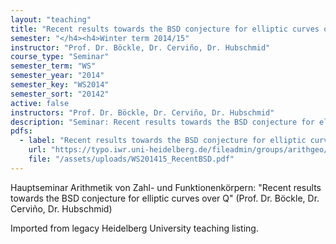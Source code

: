 ```yaml
---
layout: "teaching"
title: "Recent results towards the BSD conjecture for elliptic curves over Q"
semester: "</h4><h4>Winter term 2014/15"
instructor: "Prof. Dr. Böckle, Dr. Cerviño, Dr. Hubschmid"
course_type: "Seminar"
semester_term: "WS"
semester_year: "2014"
semester_key: "WS2014"
semester_sort: "20142"
active: false
instructors: "Prof. Dr. Böckle, Dr. Cerviño, Dr. Hubschmid"
description: "Seminar: Recent results towards the BSD conjecture for elliptic curves over Q"
pdfs:
  - label: "Recent results towards the BSD conjecture for elliptic curves over Q"
    url: "https://typo.iwr.uni-heidelberg.de/fileadmin/groups/arithgeo/templates/data/Hauptseminare/WS201415_RecentBSD.pdf"
    file: "/assets/uploads/WS201415_RecentBSD.pdf"
---
```


Hauptseminar Arithmetik von Zahl- und Funktionenkörpern: "Recent results towards the BSD conjecture for elliptic curves over Q" (Prof. Dr. Böckle, Dr. Cerviño, Dr. Hubschmid)

Imported from legacy Heidelberg University teaching listing.